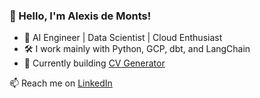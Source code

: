### 👋 Hello, I'm Alexis de Monts!

- 🧠 AI Engineer | Data Scientist | Cloud Enthusiast  
- 🛠️ I work mainly with Python, GCP, dbt, and LangChain  
- 🚀 Currently building [CV Generator]([https://github.com/alexisdemonts/cv-generator](https://github.com/alexdmds/CV-Generator-Backend))

📫 Reach me on [LinkedIn]([https://www.linkedin.com/in/alexisdemonts](https://www.linkedin.com/in/alexis-de-monts-61328a175/))
